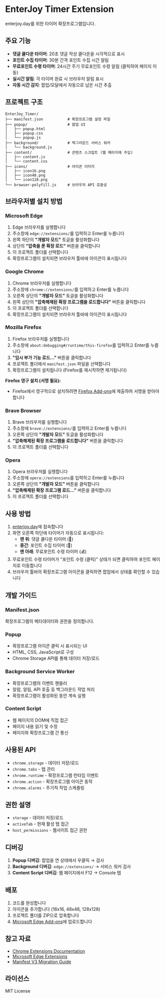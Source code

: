 # EnterJoy Timer Extension

enterjoy.day를 위한 타이머 확장프로그램입니다.

## 주요 기능

- **댓글 쿨다운 타이머**: 20초 댓글 작성 쿨다운을 시각적으로 표시
- **포인트 수집 타이머**: 30분 간격 포인트 수집 시간 알림
- **무료포인트 수령 타이머**: 24시간 주기 무료포인트 수령 알림 (클릭하여 페이지 이동)
- **실시간 알림**: 각 타이머 완료 시 브라우저 알림 표시
- **자동 시간 감지**: 팝업/모달에서 자동으로 남은 시간 추출

## 프로젝트 구조

```
EnterJoy_Timer/
├── manifest.json           # 확장프로그램 설정 파일
├── popup/                  # 팝업 UI
│   ├── popup.html
│   ├── popup.css
│   └── popup.js
├── background/             # 백그라운드 서비스 워커
│   └── background.js
├── content/                # 콘텐츠 스크립트 (웹 페이지에 주입)
│   ├── content.js
│   └── content.css
├── icons/                  # 아이콘 이미지
│   ├── icon16.png
│   ├── icon48.png
│   └── icon128.png
└── browser-polyfill.js     # 브라우저 API 호환성
```

## 브라우저별 설치 방법

### Microsoft Edge

1. Edge 브라우저를 실행합니다
2. 주소창에 `edge://extensions/`를 입력하고 Enter를 누릅니다
3. 왼쪽 하단의 **"개발자 모드"** 토글을 활성화합니다
4. 상단의 **"압축을 푼 확장 로드"** 버튼을 클릭합니다
5. 이 프로젝트 폴더를 선택합니다
6. 확장프로그램이 설치되면 브라우저 툴바에 아이콘이 표시됩니다

### Google Chrome

1. Chrome 브라우저를 실행합니다
2. 주소창에 `chrome://extensions/`를 입력하고 Enter를 누릅니다
3. 오른쪽 상단의 **"개발자 모드"** 토글을 활성화합니다
4. 왼쪽 상단의 **"압축해제된 확장 프로그램을 로드합니다"** 버튼을 클릭합니다
5. 이 프로젝트 폴더를 선택합니다
6. 확장프로그램이 설치되면 브라우저 툴바에 아이콘이 표시됩니다

### Mozilla Firefox

1. Firefox 브라우저를 실행합니다
2. 주소창에 `about:debugging#/runtime/this-firefox`를 입력하고 Enter를 누릅니다
3. **"임시 부가 기능 로드..."** 버튼을 클릭합니다
4. 프로젝트 폴더에서 `manifest.json` 파일을 선택합니다
5. 확장프로그램이 설치됩니다 (Firefox를 재시작하면 제거됩니다)

**Firefox 영구 설치 (서명 필요):**
- Firefox에서 영구적으로 설치하려면 [Firefox Add-ons](https://addons.mozilla.org/)에 제출하여 서명을 받아야 합니다

### Brave Browser

1. Brave 브라우저를 실행합니다
2. 주소창에 `brave://extensions/`를 입력하고 Enter를 누릅니다
3. 오른쪽 상단의 **"개발자 모드"** 토글을 활성화합니다
4. **"압축해제된 확장 프로그램을 로드합니다"** 버튼을 클릭합니다
5. 이 프로젝트 폴더를 선택합니다

### Opera

1. Opera 브라우저를 실행합니다
2. 주소창에 `opera://extensions`를 입력하고 Enter를 누릅니다
3. 오른쪽 상단의 **"개발자 모드"** 버튼을 클릭합니다
4. **"압축해제된 확장 프로그램 로드..."** 버튼을 클릭합니다
5. 이 프로젝트 폴더를 선택합니다

## 사용 방법

1. [enterjoy.day](https://enterjoy.day)에 접속합니다
2. 화면 오른쪽 하단에 타이머가 자동으로 표시됩니다:
   - **맨 위**: 댓글 쿨다운 타이머 (💬)
   - **중간**: 포인트 수집 타이머 (🎁)
   - **맨 아래**: 무료포인트 수령 타이머 (💰)
3. 무료포인트 수령 타이머가 "포인트 수령 (클릭)" 상태가 되면 클릭하여 포인트 페이지로 이동합니다
4. 브라우저 툴바의 확장프로그램 아이콘을 클릭하면 팝업에서 상태를 확인할 수 있습니다

## 개발 가이드

### Manifest.json
확장프로그램의 메타데이터와 권한을 정의합니다.

### Popup
- 확장프로그램 아이콘 클릭 시 표시되는 UI
- HTML, CSS, JavaScript로 구성
- Chrome Storage API를 통해 데이터 저장/로드

### Background Service Worker
- 확장프로그램의 이벤트 핸들러
- 알람, 알림, API 호출 등 백그라운드 작업 처리
- 확장프로그램이 활성화된 동안 계속 실행

### Content Script
- 웹 페이지의 DOM에 직접 접근
- 페이지 내용 읽기 및 수정
- 페이지와 확장프로그램 간 통신

## 사용된 API

- `chrome.storage` - 데이터 저장/로드
- `chrome.tabs` - 탭 관리
- `chrome.runtime` - 확장프로그램 런타임 이벤트
- `chrome.action` - 확장프로그램 아이콘 동작
- `chrome.alarms` - 주기적 작업 스케줄링

## 권한 설명

- `storage` - 데이터 저장/로드
- `activeTab` - 현재 활성 탭 접근
- `host_permissions` - 웹사이트 접근 권한

## 디버깅

1. **Popup 디버깅**: 팝업을 연 상태에서 우클릭 → 검사
2. **Background 디버깅**: `edge://extensions/` → 서비스 워커 검사
3. **Content Script 디버깅**: 웹 페이지에서 F12 → Console 탭

## 배포

1. 코드를 완성합니다
2. 아이콘을 추가합니다 (16x16, 48x48, 128x128)
3. 프로젝트 폴더를 ZIP으로 압축합니다
4. [Microsoft Edge Add-ons](https://partner.microsoft.com/dashboard/microsoftedge/overview)에 업로드합니다

## 참고 자료

- [Chrome Extensions Documentation](https://developer.chrome.com/docs/extensions/)
- [Microsoft Edge Extensions](https://docs.microsoft.com/microsoft-edge/extensions-chromium/)
- [Manifest V3 Migration Guide](https://developer.chrome.com/docs/extensions/mv3/intro/)

## 라이선스

MIT License
